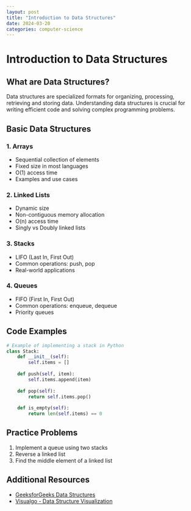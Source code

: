 ```yaml
---
layout: post
title: "Introduction to Data Structures"
date: 2024-03-20
categories: computer-science
---
```


# Introduction to Data Structures

## What are Data Structures?

Data structures are specialized formats for organizing, processing, retrieving and storing data. Understanding data structures is crucial for writing efficient code and solving complex programming problems.

## Basic Data Structures

### 1. Arrays
- Sequential collection of elements
- Fixed size in most languages
- O(1) access time
- Examples and use cases

### 2. Linked Lists
- Dynamic size
- Non-contiguous memory allocation
- O(n) access time
- Singly vs Doubly linked lists

### 3. Stacks
- LIFO (Last In, First Out)
- Common operations: push, pop
- Real-world applications

### 4. Queues
- FIFO (First In, First Out)
- Common operations: enqueue, dequeue
- Priority queues

## Code Examples

```python
# Example of implementing a stack in Python
class Stack:
    def __init__(self):
        self.items = []
    
    def push(self, item):
        self.items.append(item)
    
    def pop(self):
        return self.items.pop()
    
    def is_empty(self):
        return len(self.items) == 0
```

## Practice Problems

1. Implement a queue using two stacks
2. Reverse a linked list
3. Find the middle element of a linked list

## Additional Resources

- [GeeksforGeeks Data Structures](https://www.geeksforgeeks.org/data-structures/)
- [Visualgo - Data Structure Visualization](https://visualgo.net/) 